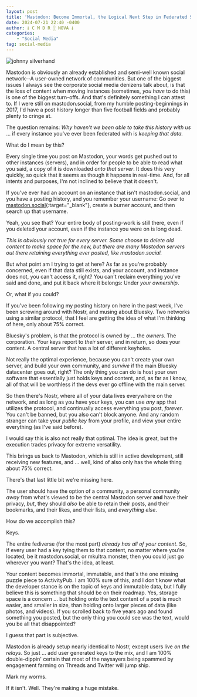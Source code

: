 ```yaml
---
layout: post
title: 'Mastodon: Become Immortal, the Logical Next Step in Federated Social Media'
date: 2024-07-21 22:40 -0400
author: 𐕣 C M D R ░ NOVA 𐕣
categories:
    - "Social Media"
tag: social-media
---
```

![johnny silverhand](/img/posts/masto/2077.png)


Mastodon is obviously an already established and semi-well known social network--A user-owned network of communities. But one of the biggest issues I always see the corporate social media denizens talk about, is that the loss of content when moving instances (sometimes, *you have* to do this) is one of the biggest turn-offs. And that's definitely something I can attest to. If I were still on mastodon.social, from my humble posting-beginnings in 2017, I'd have a post history longer than five football fields and probably plenty to cringe at.

The question remains: *Why haven't we been able to take this history with us* ... if every instance you've ever been federated with is *keeping that data.*

What do I mean by this?

Every single time you post on Mastodon, your words get pushed out to other instances (servers), and in order for people to be able to read what you said, a copy of it is downloaded *onto that server*. It does this very quickly, so quick that it seems as though it happens in real-time. And, for all intents and purposes, I'm not inclined to believe that it doesn't.

If you've ever had an account on an instance that isn't mastodon.social, and you have a posting history, and you remember your username: Go over to [mastodon.social](https://mastodon.social){:target="_blank"}, create a burner account, and then search up that username.

Yeah, you see that? Your entire body of posting-work is still there, even if you deleted your account, even if the instance you were on is long dead.

*This is obviously not true for every server. Some choose to delete old content to make space for the new, but there are many Mastodon servers out there retaining everything ever posted, like mastodon.social.*

But what point am I trying to get at here? As far as you're probably concerned, even if that data still exists, and your account, and instance does not, you can't access it, right? You can't reclaim everything you've said and done, and put it back where it belongs: Under *your ownership*.

Or, what if you could?

If you've been following my posting history on here in the past week, I've been screwing around with Nostr, and musing about Bluesky. Two networks using a similar protocol, that I feel are getting the idea of what I'm thinking of here, only about 75% correct.

Bluesky's problem, is that the protocol is owned by ... the *owners*. The corporation. Your keys report to *their* server, and in return, so does your content. A central server that has a lot of different keyholes.

Not really the optimal experience, because you can't create your own server, and build your own community, and *survive* if the main Bluesky datacenter goes out, right? The only thing you can do is host your own software that essentially just holds keys and content, and, as far as I know, all of that will be worthless if the devs ever go offline with the main server.

So then there's Nostr, where all of your data lives everywhere on the network, and as long as you have your keys, you can use *any* app that utilizes the protocol, and continually access everything you post, *forever*. You can't be banned, but you also can't block anyone. And any random stranger can take your *public key* from your profile, and view your entire everything (as I've said before).

I would say this is also not really that optimal. The idea is great, but the execution trades privacy for extreme versatility.

This brings us back to Mastodon, which is still in active development, still receiving new features, and ... well, kind of also only has the whole thing about 75% correct.

There's that last little bit we're missing here.

The user should have the option of a community, a personal community *away* from what's viewed to be the central Mastodon server <strong>and</strong> have their privacy, *but*, they should *also* be able to retain their posts, and their bookmarks, and their likes, and their lists, and *everything else*.

How do we accomplish this?

Keys.

The entire fediverse (for the most part) *already has all of your content*. So, if every user had a key tying them to that content, no matter where you're located, be it mastodon.social, or mkultra.monster, then you could just go wherever you want? That's the idea, at least.

Your content becomes immortal, immutable, and that's the one missing puzzle piece to ActivityPub. I am 100% sure of this, and I don't know what the developer stance is on the topic of keys and immutable data, but I fully believe this is something that should be on their roadmap. Yes, storage space is a concern ... but holding onto the text content of a post is much easier, and smaller in size, than holding onto larger pieces of data (like photos, and videos). If you scrolled back to five years ago and found something you posted, but the only thing you could see was the text, would you be all that disappointed?

I guess that part is subjective.

Mastodon is already setup nearly identical to Nostr, except users live *on the relays*. So just ... add user generated keys to the mix, and I am 100% double-dippin' certain that most of the naysayers being spammed by engagement farming on Threads and Twitter will jump ship.

Mark my worms.

If it isn't. Well. They're making a huge mistake.